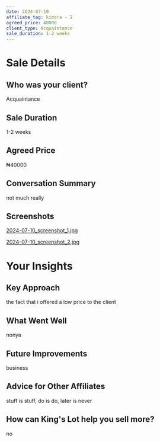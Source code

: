```yaml
---
date: 2024-07-10
affiliate_tag: kimora - 2
agreed_price: 40000
client_type: Acquaintance
sale_duration: 1-2 weeks
---
```


# Sale Details

## Who was your client?
Acquaintance

## Sale Duration
1-2 weeks

## Agreed Price
₦40000

## Conversation Summary
not much really

## Screenshots
[2024-07-10_screenshot_1.jpg](kimora_2/screenshots/2024-07-10_screenshot_1.jpg)

[2024-07-10_screenshot_2.jpg](kimora_2/screenshots/2024-07-10_screenshot_2.jpg)


# Your Insights

## Key Approach
the fact that i offered a low price to the client

## What Went Well
nonya

## Future Improvements
business

## Advice for Other Affiliates
stuff is stuff, do is do, later is never

## How can King's Lot help you sell more?
no
